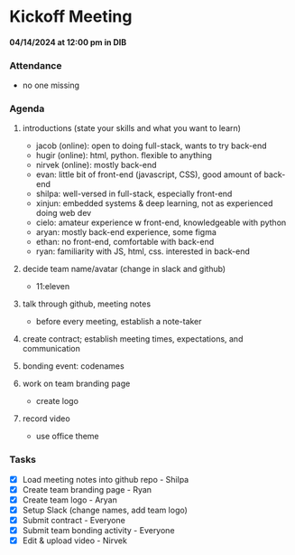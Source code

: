 # Kickoff Meeting
#### 04/14/2024 at 12:00 pm in DIB
### Attendance
- no one missing

### Agenda
1. introductions (state your skills and what you want to learn)
    - jacob (online): open to doing full-stack, wants to try back-end
    - hugir (online): html, python. flexible to anything
    - nirvek (online): mostly back-end
    - evan: little bit of front-end (javascript, CSS), good amount of back-end
    - shilpa: well-versed in full-stack, especially front-end
    - xinjun: embedded systems & deep learning, not as experienced doing web dev
   - cielo: amateur experience w front-end, knowledgeable with python
   - aryan: mostly back-end experience, some figma
   - ethan: no front-end, comfortable with back-end
   - ryan: familiarity with JS, html, css. interested in back-end

2. decide team name/avatar (change in slack and github)
   - 11:eleven
3. talk through github, meeting notes
   - before every meeting, establish a note-taker
4. create contract; establish meeting times, expectations, and communication
5. bonding event: codenames
6. work on team branding page
   - create logo
7.  record video
    - use office theme

### Tasks
- [x] Load meeting notes into github repo - Shilpa
- [x] Create team branding page - Ryan
- [x] Create team logo - Aryan
- [x] Setup Slack (change names, add team logo) 
- [x] Submit contract - Everyone
- [x] Submit team bonding activity - Everyone
- [x] Edit & upload video - Nirvek
